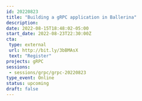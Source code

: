 ```yaml
---
id: 20220823
title: "Building a gRPC application in Ballerina"
description: 
date: 2022-08-15T18:48:02-05:00
start_date: 2022-08-23T22:30:00Z
cta: 
 type: external
 url: http://bit.ly/3bBMAsX
 text: "Register"
projects: gRPC
sessions: 
 - sessions/grpc/grpc-20220823
type_event: Online
status: upcoming
draft: false
---
```






